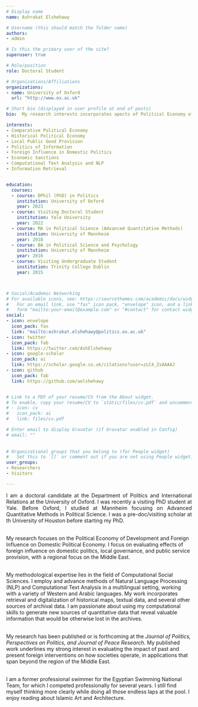 ```yaml
---
# Display name
name: Ashrakat Elshehawy

# Username (this should match the folder name)
authors:
- admin

# Is this the primary user of the site?
superuser: true

# Role/position
role: Doctoral Student

# Organizations/Affiliations
organizations:
- name: University of Oxford 
  url: "http://www.ox.ac.uk"

# Short bio (displayed in user profile at end of posts)
bio:  My research interests incorporates apects of Political Economy of Development and the Political Economy of Information.  My research focuses on the economic history of state-institutions, local public good provision, informal social-welfare, and the political economy of Islamic institutions, with a regional focus of the Middle East. My research also evaluates effects of foreign interventions on domestic politics, in regions that span beyond the Middle East, employing advanced methods of Natural Language processing and computational text analysis. 

interests:
- Comparative Political Economy 
- Historical Political Economy
- Local Public Good Provision 
- Politics of Information
- Foreign Influence in Domestic Politics
- Economic Sanctions
- Computational Text Analysis and NLP
- Information Retrieval


education:
  courses:
  - course: DPhil (PhD) in Politics
    institution: University of Oxford
    year: 2023
  - course: Visiting Doctoral Student
    institution: Yale University
    year: 2022
  - course: MA in Political Science (Advanced Quantitative Methods)
    institution: University of Mannheim 
    year: 2018
  - course: BA in Political Science and Psychology
    institution: University of Mannheim
    year: 2016
  - course: Visiting Undergraduate Student 
    institution: Trinity College Dublin
    year: 2015



# Social/Academic Networking
# For available icons, see: https://sourcethemes.com/academic/docs/widgets/#icons
#   For an email link, use "fas" icon pack, "envelope" icon, and a link in the
#   form "mailto:your-email@example.com" or "#contact" for contact widget.
social:
- icon: envelope
  icon_pack: fas
  link: "mailto:ashrakat.elshehawy@politics.ox.ac.uk"
- icon: twitter
  icon_pack: fab
  link: https://twitter.com/AshElshehawy
- icon: google-scholar
  icon_pack: ai
  link: https://scholar.google.co.uk/citations?user=zLC4_ZsAAAAJ
- icon: github
  icon_pack: fab
  link: https://github.com/aelshehawy


# Link to a PDF of your resume/CV from the About widget.
# To enable, copy your resume/CV to `static/files/cv.pdf` and uncomment the lines below.  
# - icon: cv
#   icon_pack: ai
#   link: files/cv.pdf

# Enter email to display Gravatar (if Gravatar enabled in Config)
# email: ""
  
  
# Organizational groups that you belong to (for People widget)
#   Set this to `[]` or comment out if you are not using People widget.  
user_groups:
- Researchers
- Visitors

---
```

<p style='text-align: justify;'> I am a doctoral candidate at the Department of Politics and International Relations at the University of Oxford. I was recently a visiting PhD student at Yale. Before Oxford, I studied at Mannheim focusing on Advanced Quantitative Methods in Political Science. I was a pre-doc/visiting scholar at th University of Houston before starting my PhD.<br><br>

My research focuses on the Political Economy of Development and Foreign Influence on Domestic Political Economy. I focus on evaluating effects of foreign influence on domestic politics, local governance, and public service provision, with a regional focus on the Middle East.  <br><br>

My methodological expertise lies in the field of Computational Social Sciences. I employ and advance methods of Natural Language Processing (NLP) and Computational Text Analysis in a multilingual setting, working with a variety of Western and Arabic languages. 
My work incorporates retrieval and digitalization of historical maps, textual data, and several other sources of archival data. 
I am passionate about using my computational skills to generate new sources of quantitative data that reveal valuable information that would be otherwise lost in the archives. <br><br>

My research has been published or is forthcoming at the <em>Journal of Politics, Perspectives on Politics, and Journal of Peace Research</em>.
My published work underlines my strong interest in evaluating the impact of past and present foreign interventions on how societies operate, in applications that span beyond the region of the Middle East. <br><br>

I am a former professional swimmer for the Egyptian Swimming National Team, for which I competed professionally for several years. I still find myself thinking more clearly while doing all those endless laps at the pool. I enjoy reading about Islamic Art and Architecture. </p>


